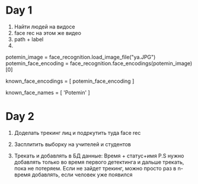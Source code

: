 # Day 1


1) Найти людей на видосе
2) face rec на этом же видео
3) path + label
4)
potemin_image = face_recognition.load_image_file("ya.JPG")
potemin_face_encoding = face_recognition.face_encodings(potemin_image)[0]

known_face_encodings = [
    potemin_face_encoding
]


known_face_names = [
    'Potemin'
]


# Day 2


1) Доделать трекинг лиц и подркутить туда face rec

2) Засплитить выборку на учителей и студентов

3) Трекать и добавлять в БД данные: Время + статус+имя
    P.S нужно добавлять только во время первого детектинга и дальше трекать,
    пока не потеряем. Если не зайдет трекинг, можно просто раз в n-время добавлять, если человек уже появился 
